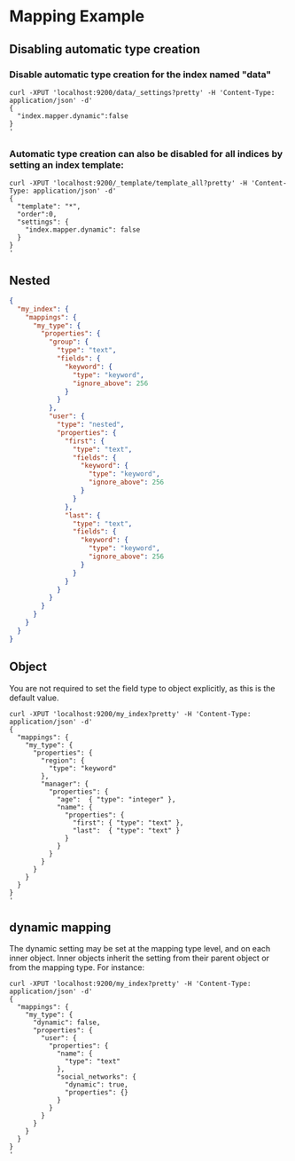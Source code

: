 # Mapping Example
## Disabling automatic type creation
### Disable automatic type creation for the index named "data"
```
curl -XPUT 'localhost:9200/data/_settings?pretty' -H 'Content-Type: application/json' -d'
{
  "index.mapper.dynamic":false 
}
'
```

### Automatic type creation can also be disabled for all indices by setting an index template:
```
curl -XPUT 'localhost:9200/_template/template_all?pretty' -H 'Content-Type: application/json' -d'
{
  "template": "*",
  "order":0,
  "settings": {
    "index.mapper.dynamic": false 
  }
}
'
```

## Nested
```json
{
  "my_index": {
    "mappings": {
      "my_type": {
        "properties": {
          "group": {
            "type": "text",
            "fields": {
              "keyword": {
                "type": "keyword",
                "ignore_above": 256
              }
            }
          },
          "user": {
            "type": "nested",
            "properties": {
              "first": {
                "type": "text",
                "fields": {
                  "keyword": {
                    "type": "keyword",
                    "ignore_above": 256
                  }
                }
              },
              "last": {
                "type": "text",
                "fields": {
                  "keyword": {
                    "type": "keyword",
                    "ignore_above": 256
                  }
                }
              }
            }
          }
        }
      }
    }
  }
}
```

## Object
You are not required to set the field type to object explicitly, as this is the default value.
```shell
curl -XPUT 'localhost:9200/my_index?pretty' -H 'Content-Type: application/json' -d'
{
  "mappings": {
    "my_type": { 
      "properties": {
        "region": {
          "type": "keyword"
        },
        "manager": { 
          "properties": {
            "age":  { "type": "integer" },
            "name": { 
              "properties": {
                "first": { "type": "text" },
                "last":  { "type": "text" }
              }
            }
          }
        }
      }
    }
  }
}
'
```

## dynamic mapping
The dynamic setting may be set at the mapping type level, and on each inner object. Inner objects inherit the setting from their parent object or from the mapping type. For instance:
```
curl -XPUT 'localhost:9200/my_index?pretty' -H 'Content-Type: application/json' -d'
{
  "mappings": {
    "my_type": {
      "dynamic": false, 
      "properties": {
        "user": { 
          "properties": {
            "name": {
              "type": "text"
            },
            "social_networks": { 
              "dynamic": true,
              "properties": {}
            }
          }
        }
      }
    }
  }
}
'
```








